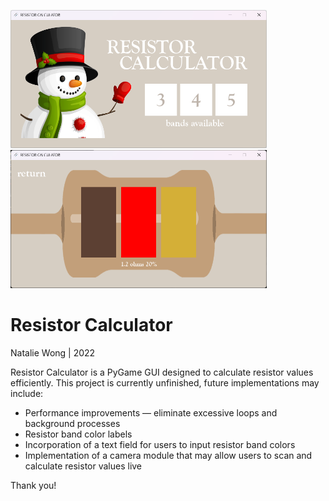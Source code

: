 <img src="assets/screenshots/menu.png" width="410"/> <img src="assets/screenshots/example.png" width="410"/> 

<h1>Resistor Calculator</h1>
<p>Natalie Wong | 2022</p>

Resistor Calculator is a PyGame GUI designed to calculate resistor values efficiently. 
This project is currently unfinished, future implementations may include:
<ul>
  <li>Performance improvements — eliminate excessive loops and background processes</li>
  <li>Resistor band color labels</li>
  <li>Incorporation of a text field for users to input resistor band colors</li>
  <li>Implementation of a camera module that may allow users to scan and calculate resistor values live</li>
</ul>

Thank you!
